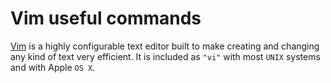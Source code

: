 # Vim useful commands
[Vim](http://www.vim.org) is a highly configurable text editor built to make creating and changing 
any kind of text very efficient. It is included as ``"vi"`` with most ``UNIX`` systems and with Apple ``OS X``. 
